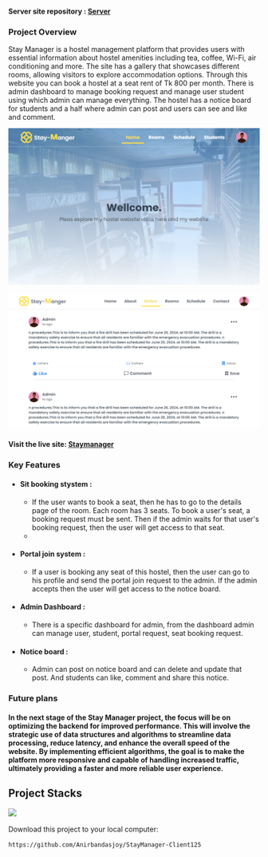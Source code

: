 #### Server site repository : [Server](https://github.com/Anirbandasjoy/StayManger-Server)

### Project Overview

Stay Manager is a hostel management platform that provides users with essential information about hostel amenities including tea, coffee, Wi-Fi, air conditioning and more. The site has a gallery that showcases different rooms, allowing visitors to explore accommodation options. Through this website you can book a hostel at a seat rent of Tk 800 per month. There is admin dashboard to manage booking request and manage user student using which admin can manage everything. The hostel has a notice board for students and a half where admin can post and users can see and like and comment.

![Staymanager Demo](./src/statics/images/stay.png)

![Staymanager Demo](./src/statics/images/notice.png)

#### Visit the live site: [Staymanager](https://staymanager404.vercel.app)

### Key Features

- #### Sit booking stystem :
  - If the user wants to book a seat, then he has to go to the details page of the room. Each room has 3 seats. To book a user's seat, a booking request must be sent. Then if the admin waits for that user's booking request, then the user will get access to that seat.
  -
- #### Portal join system :

  - If a user is booking any seat of this hostel, then the user can go to his profile and send the portal join request to the admin. If the admin accepts then the user will get access to the notice board.

- #### Admin Dashboard :

  - There is a specific dashboard for admin, from the dashboard admin can manage user, student, portal request, seat booking request.

- #### Notice board :
  - Admin can post on notice board and can delete and update that post. And students can like, comment and share this notice.

### Future plans

#### In the next stage of the Stay Manager project, the focus will be on optimizing the backend for improved performance. This will involve the strategic use of data structures and algorithms to streamline data processing, reduce latency, and enhance the overall speed of the website. By implementing efficient algorithms, the goal is to make the platform more responsive and capable of handling increased traffic, ultimately providing a faster and more reliable user experience.

## Project Stacks

<p align="left">
  <a href="https://skillicons.dev">
    <img src="https://skillicons.dev/icons?i=next,ts,express,mongodb,tailwindcss" />
  </a>
</p>

Download this project to your local computer:

```bash
https://github.com/Anirbandasjoy/StayManager-Client125
```
